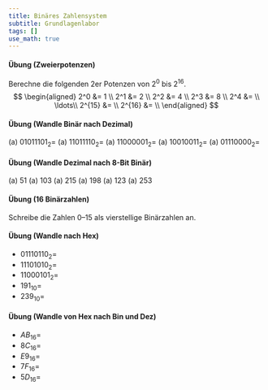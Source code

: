 ```yaml
---
title: Binäres Zahlensystem
subtitle: Grundlagenlabor
tags: []
use_math: true
---
```


#### Übung (Zweierpotenzen) 

Berechne die folgenden 2er Potenzen von $2^0$ bis $2^{16}$.
$$
\begin{aligned}
    2^0 &= 1 \\        
    2^1 &= 2 \\
    2^2 &= 4 \\
    2^3 &= 8 \\
    2^4 &=  \\
		\ldots\\
    2^{15} &=  \\
    2^{16} &=  \\
\end{aligned}
$$

#### Übung (Wandle Binär nach Dezimal)

(a) $01011101_{2}=$
(a) $11011110_{2}=$
(a) $11000001_{2}=$
(a) $10010011_{2}=$
(a) $01110000_{2}=$

#### Übung (Wandle Dezimal nach 8-Bit Binär)

(a) 51
(a) 103
(a) 215
(a) 198
(a) 123
(a) 253

#### Übung (16 Binärzahlen)

Schreibe die Zahlen 0–15 als vierstellige Binärzahlen an.

#### Übung (Wandle nach Hex)

- $01110110_2=$
- $11101010_2=$
- $11000101_2=$
- $191_{10}=$
- $239_{10}=$

#### Übung (Wandle von Hex nach Bin und Dez)

- $AB_{16}=$
- $8C_{16}=$
- $E9_{16}=$
- $7F_{16}=$
- $5D_{16}=$



